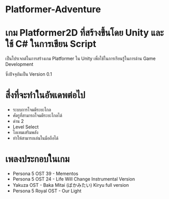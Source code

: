 # Platformer-Adventure 

# เกม Platformer2D ที่สร้างขึ้นโดย Unity และใช้ C# ในการเขียน Script

เป็นโปรเจกต์ในการสร้างเกม Platformer ใน Unity เพื่อใช้ในการเรียนรู้ในการด้าน Game Development

ซึ่งปัจจุบันเป็น Version 0.1 

# สี่งที่จะทำในอัพเดพต่อไป
- ระบบการโจมตีระยะไกล
- ศัตรูที่สามารถโจมตีระยะไกลได้
- ด่าน 2
- Level Select 
- ไอเทมเสริมพลัง
- ทำให้สามารถเล่นในมือถือได้


# เพลงประกอบในเกม
- Persona 5 OST 39 - Mementos
- Persona 5 OST 24 - Life Will Change Instrumental Version
- Yakuza OST - Baka Mitai (ばかみたい) Kiryu full version
- Persona 5 Royal OST - Our Light

